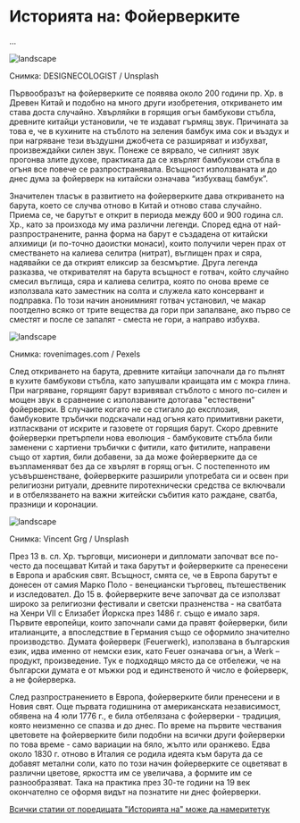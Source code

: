 # Историята на: Фойерверките

...

![landscape](https://images.unsplash.com/photo-1560986752-2e31d9507413?q=80&w=1470&auto=format&fit=crop&ixlib=rb-4.0.3&ixid=M3wxMjA3fDB8MHxwaG90by1wYWdlfHx8fGVufDB8fHx8fA%3D%3D)

<p class='caption'>Снимка: DESIGNECOLOGIST / Unsplash<p>

Първообразът на фойерверките се появява около 200 години пр. Хр. в Древен Китай и подобно на много други изобретения, откриването им става доста случайно. Хвърляйки в горящия огън бамбукови стъбла, древните китайци установили, че те издават гърмящ звук. Причината за това е, че в кухините на стъблото на зеления бамбук има сок и въздух и при нагряване тези въздушни джобчета се разширяват и избухват, произвеждайки силен звук. Понеже се вярвало, че силният звук прогонва злите духове, практиката да се хвърлят бамбукови стъбла в огъня все повече се разпространявала. Всъщност използваната и до днес дума за фойерверк на китайски означава “избухващ бамбук”.

Значителен тласък в развитието на фойерверките дава откриването на барута, което се случва отново в Китай и отново става случайно. Приема се, че барутът е открит в периода между 600 и 900 година сл. Хр., като за произхода му има различни легенди. Според една от най-разпространените, ранна форма на барут е създадена от китайски алхимици (и по-точно даоистки монаси), които получили черен прах от сместването на калиева селитра (нитрат), въглищен прах и сяра, надявайки се да открият еликсир за безсмъртие. Друга легенда разказва, че откривателят на барута всъщност е готвач, който случайно смесил въглища, сяра и калиева селитра, която по онова време се използвала като заместник на солта и служела като консервант и подправка. По този начин анонимният готвач установил, че макар поотделно всяко от трите вещества да гори при запалване, ако първо се сместят и после се запалят - сместа не гори, а направо избухва. 

![landscape](https://images.pexels.com/photos/949592/pexels-photo-949592.jpeg?auto=compress&cs=tinysrgb&w=1260&h=750&dpr=1)

<p class='caption'>Снимка: rovenimages.com / Pexels<p>

След откриването на барута, древните китайци започнали да го пълнят в кухите бамбукови стъбла, като запушвали краищата им с мокра глина. При нагряване, горящият барут взривявал стъблото с много по-силен и мощен звук в сравнение с използваните дотогава "естествени" фойерверки. В случаите когато не се стигало до експлозия, бамбуковите тръбички подскачали над огъня като примитивни ракети, изтласквани от искрите и газовете от горящия барут. Скоро древните фойерверки претърпели нова еволюция - бамбуковите стъбла били заменени с хартиени тръбички с фитили, като фитилите, направени също от хартия, били добавени, за да може фойерверките да се възпламеняват без да се хвърлят в горящ огън. С постепенното им усъвършенстване, фойерверките разширили употребата си и освен при религиозни ритуали, древните пиротехнически средства се включвали и в отбелязването на важни житейски събития като раждане, сватба, празници и коронации. 

![landscape](https://images.unsplash.com/photo-1563220765-17b39c8dfb37?q=80&w=1374&auto=format&fit=crop&ixlib=rb-4.0.3&ixid=M3wxMjA3fDB8MHxwaG90by1wYWdlfHx8fGVufDB8fHx8fA%3D%3D)

<p class='caption'>Снимка: Vincent Grg / Unsplash<p>

През 13 в. сл. Хр. търговци, мисионери и дипломати започват все по-често да посещават Китай и така барутът и фойерверките са пренесени в Европа и арабския свят. Всъщност, смята се, че в Европа барутът е донесен от самия Марко Поло - венециански търговец, пътешественик и изследовател. До 15 в. фойерверките вече започват да се използват широко за религиозни фестивали и светски празненства - на сватбата на Хенри VII с Елизабет Йоркска през 1486 г. също е имало заря. Първите европейци, които започнали сами да правят фойерверки, били италианците, а впоследствие в Германия също се оформило значително производство. Думата фойерверк (Feuerwerk), използвана в българския език, идва именно от немски език, като Feuer означава огън, а Werk – продукт, произведение. Тук е подходящо място да се отбележи, че на български думата е от мъжки род и единственото й число е фойерверк, а не фойерверка.

След разпространението в Европа, фойерверките били пренесени и в Новия свят. Още първата годишнина от американската независимост, обявена на 4 юли 1776 г., е била отбелязана с фойерверки - традиция, която неизменно се спазва и до днес. По време на първите чествания цветовете на фойерверките били подобни на всички други фойерверки по това време - само вариации на бяло, жълто или оранжево. Едва около 1830 г. отново в Италия се родила идеята към барута да се добавят метални соли, като по този начин фойерверките се оцветяват в различни цветове, яркостта им се увеличава, а формите им се разнообразяват. Така на практика през 30-те години на 19 век окончателно се оформя видът на познатите ни днес фойерверки.

<span class='markdown-link'>[Всички статии от поредицата "Историята на" може да намерите<span class='markdown-here'>тук</span>](/blog-za-obshta-kultura#/articles/stories)</span>
